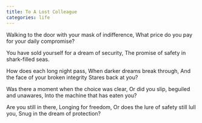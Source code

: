 ```yaml
---
title: To A Lost Colleague
categories: life
---
```

Walking to the door with your mask of indifference,
What price do you pay for your daily compromise?

You have sold yourself for a dream of security,
The promise of safety
in shark-filled seas.

How does each long night pass,
When darker dreams break through,
And the face of your broken integrity
Stares back at you?

Was there a moment when the choice was clear,
Or did you slip, beguiled and unawares,
Into the machine that has eaten you?

Are you still in there,
Longing for freedom,
Or does the lure of safety still lull you,
Snug in the dream of protection?
